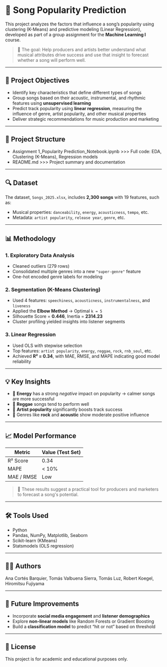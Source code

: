 # 🎵 Song Popularity Prediction

This project analyzes the factors that influence a song’s popularity using clustering (K-Means) and predictive modeling (Linear Regression), developed as part of a group assignment for the **Machine Learning I** course.

> 🚀 The goal: Help producers and artists better understand what musical attributes drive success and use that insight to forecast whether a song will perform well.

---

## 🧠 Project Objectives

- Identify key characteristics that define different types of songs
- Group songs based on their acoustic, instrumental, and rhythmic features using **unsupervised learning**
- Predict track popularity using **linear regression**, measuring the influence of genre, artist popularity, and other musical properties
- Deliver strategic recommendations for music production and marketing

---

## 📁 Project Structure

- Assignment 1_Popularity Prediction_Notebook.ipynb >>> Full code: EDA, Clustering (K-Means), Regression models
- README.md >>> Project summary and documentation

---

## 🔍 Dataset

The dataset, `Songs_2025.xlsx`, includes **2,300 songs** with 19 features, such as:
- Musical properties: `danceability`, `energy`, `acousticness`, `tempo`, etc.
- Metadata: `artist popularity`, `release year`, `genre`, etc.

---

## 📊 Methodology

### 1. **Exploratory Data Analysis**
- Cleaned outliers (279 rows)
- Consolidated multiple genres into a new `"super-genre"` feature
- One-hot encoded genre labels for modeling

### 2. **Segmentation (K-Means Clustering)**
- Used 4 features: `speechiness`, `acousticness`, `instrumentalness`, and `liveness`
- Applied the **Elbow Method** → Optimal `k = 5`
- Silhouette Score = **0.446**, Inertia = **2314.23**
- Cluster profiling yielded insights into listener segments

### 3. **Linear Regression**
- Used OLS with stepwise selection
- Top features: `artist popularity`, `energy`, `reggae`, `rock`, `rnb_soul`, etc.
- Achieved **R² = 0.34**, with MAE, RMSE, and MAPE indicating good model reliability

---

## 💡 Key Insights

- 🔋 **Energy** has a strong *negative* impact on popularity → calmer songs are more successful
- 🎤 **Reggae** songs tend to perform well
- 🌟 **Artist popularity** significantly boosts track success
- 🎸 Genres like **rock** and **acoustic** show moderate positive influence

---

## 📈 Model Performance

| Metric        | Value (Test Set) |
|---------------|------------------|
| R² Score      | 0.34             |
| MAPE          | < 10%            |
| MAE / RMSE    | Low              |

> 📌 These results suggest a practical tool for producers and marketers to forecast a song's potential.

---

## 🛠 Tools Used

- Python
- Pandas, NumPy, Matplotlib, Seaborn
- Scikit-learn (KMeans)
- Statsmodels (OLS regression)

---

## 🙋‍♀️ Authors

Ana Cortés Barquier, Tomás Valbuena Sierra, Tomás Luz, Robert Koegel, Hiromitsu Fujiyama

---

## 📌 Future Improvements

- Incorporate **social media engagement** and **listener demographics**
- Explore **non-linear models** like Random Forests or Gradient Boosting
- Build a **classification model** to predict “hit or not” based on threshold

---

## 📄 License

This project is for academic and educational purposes only.